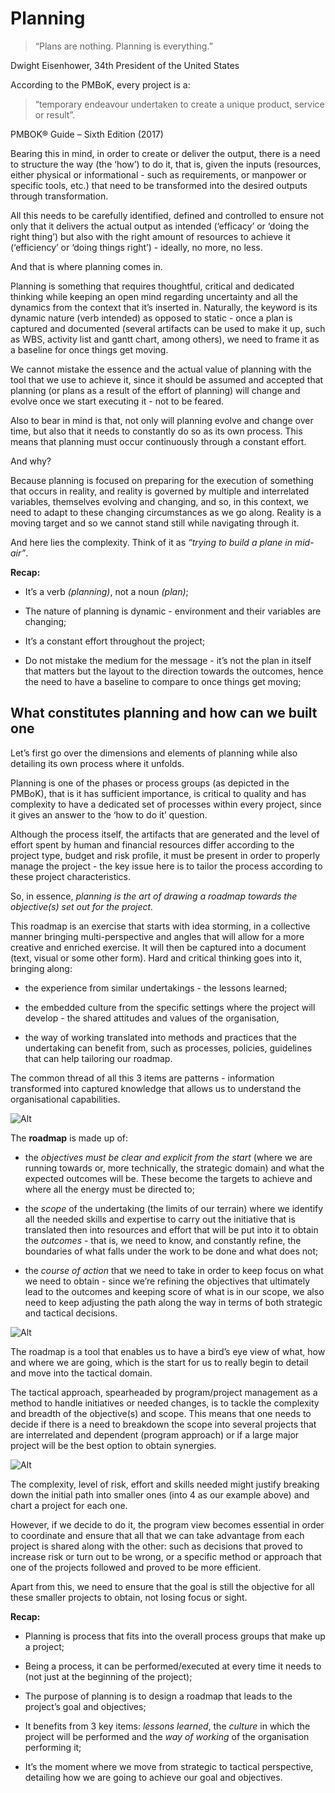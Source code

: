 # Planning

> “Plans are nothing. Planning is everything.”

Dwight Eisenhower, 34th President of the United States

According to the PMBoK, every project is a:

> “temporary endeavour undertaken to create a unique product, service or result”.

PMBOK® Guide – Sixth Edition (2017)


Bearing this in mind, in order to create or deliver the output, there is a need to structure the way (the ‘how’) to do it, that is, given the inputs (resources, either physical or informational - such as requirements, or manpower or specific tools, etc.) that need to be transformed into the desired outputs through transformation.

All this needs to be carefully identified, defined and controlled to ensure not only that it delivers the actual output as intended (‘efficacy’ or ‘doing the right thing’) but also with the right amount of resources to achieve it (‘efficiency’ or ‘doing things right’) - ideally, no more, no less.

And that is where planning comes in.

Planning is something that requires thoughtful, critical and dedicated thinking while keeping an open mind regarding uncertainty and all the dynamics from the context that it’s inserted in. Naturally, the keyword is its dynamic nature (verb intended) as opposed to static - once a plan is captured and documented (several artifacts can be used to make it up, such as WBS, activity list and gantt chart, among others), we need to frame it as a baseline for once things get moving.

We cannot mistake the essence and the actual value of planning with the tool that we use to achieve it, since it should be assumed and accepted that planning (or plans as a result of the effort of planning) will change and evolve once we start executing it - not to be feared.

Also to bear in mind is that, not only will planning evolve and change over time, but also that it needs to constantly do so as its own process. This means that planning must occur continuously through a constant effort.

And why?

Because planning is focused on preparing for the execution of something that occurs in reality, and reality is governed by multiple and interrelated variables, themselves evolving and changing, and so, in this context, we need to adapt to these changing circumstances as we go along. Reality is a moving target and so we cannot stand still while navigating through it.

And here lies the complexity. Think of it as *“trying to build a plane in mid-air”*.

**Recap:**

* It’s a verb *(planning)*, not a noun *(plan)*;

* The nature of planning is dynamic - environment and their variables are changing;

* It’s a constant effort throughout the project;

* Do not mistake the medium for the message - it’s not the plan in itself that matters but the layout to the direction towards the outcomes, hence the need to have a baseline to compare to once things get moving;

## What constitutes planning and how can we built one

Let’s first go over the dimensions and elements of planning while also detailing its own process where it unfolds.

Planning is one of the phases or process groups (as depicted in the PMBoK), that is it has sufficient importance, is critical to quality and has complexity to have a dedicated set of processes within every project, since it gives an answer to the ‘how to do it’ question.

Although the process itself, the artifacts that are generated and the level of effort spent by human and financial resources differ according to the project type, budget and risk profile, it must be present in order to properly manage the project - the key issue here is to tailor the process according to these project characteristics.

So, in essence, *planning is the art of drawing a roadmap towards the objective(s) set out for the project.*

This roadmap is an exercise that starts with idea storming, in a collective manner bringing multi-perspective and angles that will allow for a more creative and enriched exercise. It will then be captured into a document (text, visual or some other form). Hard and critical thinking goes into it, bringing along:

* the experience from similar undertakings - the lessons learned;

* the embedded culture from the specific settings where the project will develop - the shared attitudes and values of the organisation,

* the way of working translated into methods and practices that the undertaking can benefit from, such as processes, policies, guidelines that can help tailoring our roadmap.

The common thread of all this 3 items are patterns - information transformed into captured knowledge that allows us to understand the organisational capabilities.

![Alt](bmhash/bmhash.github.io/material/assets/images/orgpatterns.png "Organisational Patterns")

The **roadmap** is made up of:

* the *objectives must be clear and explicit from the start* (where we are running towards or, more technically, the strategic domain) and what the expected outcomes will be. These become the targets to achieve and where all the energy must be directed to;

* the *scope* of the undertaking (the limits of our terrain) where we identify all the needed skills and expertise to carry out the initiative that is translated then into resources and effort that will be put into it to obtain the *outcomes* - that is, we need to know, and constantly refine, the boundaries of what falls under the work to be done and what does not;

* the *course of action* that we need to take in order to keep focus on what we need to obtain - since we’re refining the objectives that ultimately lead to the outcomes and keeping score of what is in our scope, we also need to keep adjusting the path along the way in terms of both strategic and tactical decisions.

![Alt](material/images/roadmap_path1.png "Roadmap Overall")

The roadmap is a tool that enables us to have a bird’s eye view of what, how and where we are going, which is the start for us to really begin to detail and move into the tactical domain.

The tactical approach, spearheaded by program/project management as a method to handle initiatives or needed changes, is to tackle the complexity and breadth of the objective(s) and scope. This means that one needs to decide if there is a need to breakdown the scope into several projects that are interrelated and dependent (program approach) or if a large major project will be the best option to obtain synergies.

![Alt](material/images/roadmap_path2.png "Roadmap Breakdown")

The complexity, level of risk, effort and skills needed might justify breaking down the initial path into smaller ones (into 4 as our example above) and chart a project for each one.

However, if we decide to do it, the program view becomes essential in order to coordinate and ensure that all that we can take advantage from each project is shared along with the other: such as decisions that proved to increase risk or turn out to be wrong, or a specific method or approach that one of the projects followed and proved to be more efficient.

Apart from this, we need to ensure that the goal is still the objective for all these smaller projects to obtain, not losing focus or sight.

**Recap:**

* Planning is process that fits into the overall process groups that make up a project;

* Being a process, it can be performed/executed at every time it needs to (not just at the beginning of the project);

* The purpose of planning is to design a roadmap that leads to the project’s goal and objectives;

* It benefits from 3 key items: *lessons learned*, the *culture* in which the project will be performed and the *way of working* of the organisation performing it;

* It’s the moment where we move from strategic to tactical perspective, detailing how we are going to achieve our goal and objectives.
